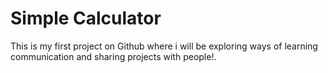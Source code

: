 # Simple Calculator
This is my first project on Github where i will be exploring ways of learning communication and sharing projects with people!.
